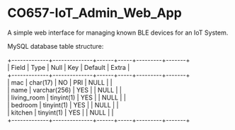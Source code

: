 # CO657-IoT_Admin_Web_App

A simple web interface for managing known BLE devices for an IoT System.

MySQL database table structure:

+-------------+--------------+------+-----+---------+-------+<br/>
| Field       | Type         | Null | Key | Default | Extra |<br/>
+-------------+--------------+------+-----+---------+-------+<br/>
| mac         | char(17)     | NO   | PRI | NULL    |       |<br/>
| name        | varchar(256) | YES  |     | NULL    |       |<br/>
| living_room | tinyint(1)   | YES  |     | NULL    |       |<br/>
| bedroom     | tinyint(1)   | YES  |     | NULL    |       |<br/>
| kitchen     | tinyint(1)   | YES  |     | NULL    |       |<br/>
+-------------+--------------+------+-----+---------+-------+<br/>
